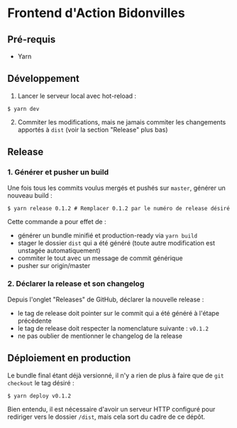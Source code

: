 # Frontend d'Action Bidonvilles

## Pré-requis
- Yarn

## Développement
1. Lancer le serveur local avec hot-reload :
```
$ yarn dev
```

2. Commiter les modifications, mais ne jamais commiter les changements apportés à `dist` (voir la section "Release" plus bas)

## Release
### 1. Générer et pusher un build
Une fois tous les commits voulus mergés et pushés sur `master`, générer un nouveau build :
```
$ yarn release 0.1.2 # Remplacer 0.1.2 par le numéro de release désiré
```

Cette commande a pour effet de :
- générer un bundle minifié et production-ready via `yarn build`
- stager le dossier `dist` qui a été généré (toute autre modification est unstagée automatiquement)
- commiter le tout avec un message de commit générique
- pusher sur origin/master

### 2. Déclarer la release et son changelog
Depuis l'onglet "Releases" de GitHub, déclarer la nouvelle release :
- le tag de release doit pointer sur le commit qui a été généré à l'étape précédente
- le tag de release doit respecter la nomenclature suivante : `v0.1.2`
- ne pas oublier de mentionner le changelog de la release

## Déploiement en production
Le bundle final étant déjà versionné, il n'y a rien de plus à faire que de `git checkout` le tag désiré :
```
$ yarn deploy v0.1.2
```

Bien entendu, il est nécessaire d'avoir un serveur HTTP configuré pour rediriger vers le dossier `/dist`, mais cela sort du cadre de ce dépôt.